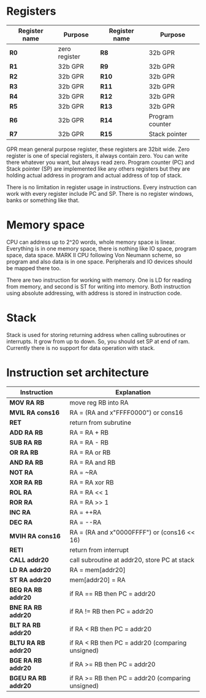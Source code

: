 # Registers
Register name | Purpose        |Register name | Purpose            
--------------|----------------|--------------|---------------
**R0**        | zero register  |**R8**        | 32b GPR
**R1**        | 32b GPR        |**R9**        | 32b GPR
**R2**        | 32b GPR        |**R10**       | 32b GPR
**R3**        | 32b GPR        |**R11**       | 32b GPR
**R4**        | 32b GPR        |**R12**       | 32b GPR
**R5**        | 32b GPR        |**R13**       | 32b GPR
**R6**        | 32b GPR        |**R14**       | Program counter
**R7**        | 32b GPR        |**R15**       | Stack pointer

GPR mean general purpose register, these registers are 32bit wide. Zero register is one of special registers, it always contain zero. You can write there whatever you want, but always read zero. Program counter (PC) and Stack pointer (SP) are implemented like any others registers but they are holding actual address in program and actual address of top of stack.

There is no limitation in register usage in instructions. Every instruction can work with every register include PC and SP. There is no register windows, banks or something like that.

# Memory space

CPU can address up to 2^20 words, whole memory space is linear. Everything is in one memory space, there is nothing like IO space, program space, data space. MARK II CPU following Von Neumann scheme, so program and also data is in one space. Peripherals and IO devices should be mapped there too. 

There are two instruction for working with memory. One is LD for reading from memory, and second is ST for writing into memory. Both instruction using absolute addressing, with address is stored in instruction code.

# Stack

Stack is used for storing returning address when calling subroutines or interrupts. It grow from up to down. So, you should set SP at end of ram. Currently there is no support for data operation with stack. 

# Instruction set architecture

Instruction              | Explanation
-------------------------|---------------------
**MOV RA RB**            | move reg RB into RA
**MVIL RA cons16**       | RA = (RA and x"FFFF0000") or cons16  
**RET**                  | return from subrutine
**ADD RA RB**            | RA = RA + RB
**SUB RA RB**            | RA = RA - RB 
**OR RA RB**             | RA = RA or RB
**AND RA RB**            | RA = RA and RB
**NOT RA**               | RA = ~RA
**XOR RA RB**            | RA = RA xor RB
**ROL RA**               | RA = RA << 1
**ROR RA**               | RA = RA >> 1
**INC RA**               | RA = ++RA
**DEC RA**               | RA = --RA
**MVIH RA cons16**       | RA = (RA and x"0000FFFF") or (cons16 << 16)  
**RETI**                 | return from interrupt
**CALL addr20**          | call subroutine at addr20, store PC at stack
**LD RA addr20**         | RA = mem[addr20]
**ST RA addr20**         | mem[addr20] = RA
**BEQ RA RB addr20**     | if RA == RB then PC = addr20
**BNE RA RB addr20**     | if RA != RB then PC = addr20
**BLT RA RB addr20**     | if RA < RB then PC = addr20
**BLTU RA RB addr20**    | if RA < RB then PC = addr20 (comparing unsigned)
**BGE RA RB addr20**     | if RA >= RB then PC = addr20
**BGEU RA RB addr20**    | if RA >= RB then PC = addr20 (comparing unsigned)
